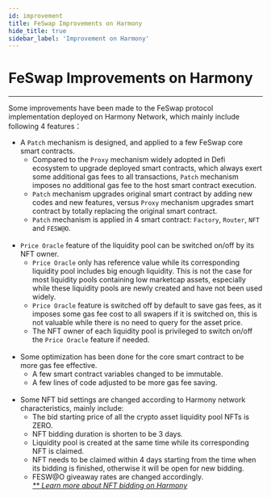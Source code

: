 ```yaml
---
id: improvement
title: FeSwap Improvements on Harmony
hide_title: true
sidebar_label: 'Improvement on Harmony'
---
```


<div  className="title">
  <h1> FeSwap Improvements on Harmony </h1>
</div>

_______________________

Some improvements have been made to the FeSwap protocol implementation deployed on Harmony Network, which mainly include following 4 features： 

+ A `Patch` mechanism is designed, and applied to a few FeSwap core smart contracts.
  + Compared to the `Proxy` mechanism widely adopted in Defi ecosystem to upgrade deployed smart contracts, which always exert some additional gas fees to all transactions, `Patch` mechanism imposes no additional gas fee to the host smart contract execution.
  + `Patch` mechanism upgrades original smart contract by adding new codes and new features, versus `Proxy` mechanism upgrades smart contract by totally replacing the original smart contract.  
  + `Patch` mechanism is applied in 4 smart contract: `Factory`, `Router`, `NFT` and `FESW@O`. <br/><br/>
+ `Price Oracle` feature of the liquidity pool can be switched on/off by its NFT owner.
  + `Price Oracle` only has reference value while its corresponding liquidity pool includes big enough liquidity. This is not the case for most liquidity pools containing low marketcap assets, especially while these liquidity pools are newly created and have not been used widely.
  + `Price Oracle` feature is switched off by default to save gas fees, as it imposes some gas fee cost to all swapers if it is switched on, this is not valuable while there is no need to query for the asset price.
  + The NFT owner of each liquidity pool is privileged to switch on/off the `Price Oracle` feature if needed. <br/><br/>
+ Some optimization has been done for the core smart contract to be more gas fee effective.
  + A few smart contract variables changed to be immutable. 
  + A few lines of code adjusted to be more gas fee saving. <br/><br/>
+ Some NFT bid settings are changed according to Harmony network characteristics, mainly include:
  + The bid starting price of all the crypto asset liquidity pool NFTs is ZERO.
  + NFT bidding duration is shorten to be 3 days.
  + Liquidity pool is created at the same time while its corresponding NFT is claimed. 
  + NFT needs to be claimed within 4 days starting from the time when its bidding is finished, otherwise it will be open for new bidding.
  + FESW@O giveaway rates are changed accordingly.<br/>
    *[** Learn more about NFT bidding on Harmony](./nft)*<br/>

